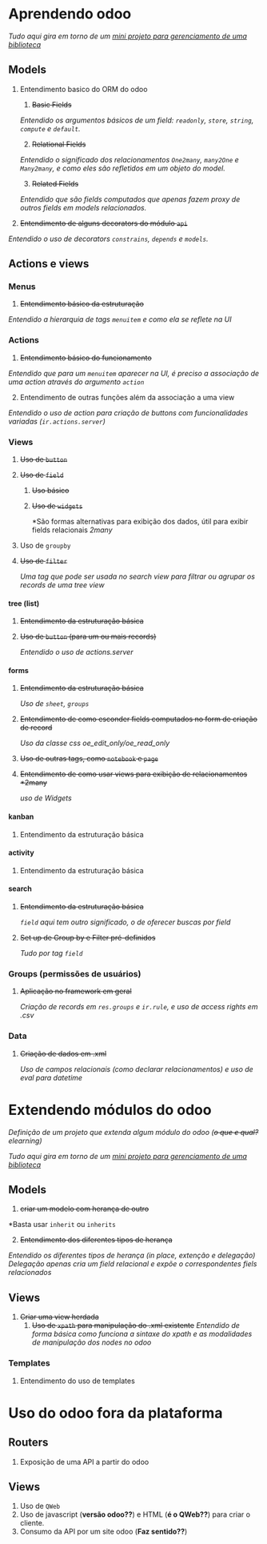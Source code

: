 # Aprendendo odoo

*Tudo aqui gira em torno de um [mini projeto para gerenciamento de uma biblioteca](https://github.com/rvl016/Odoo-Library-Module)*

## Models
1. Entendimento basico do ORM do odoo

    1. ~~Basic Fields~~

    *Entendido os argumentos básicos de um field: `readonly`, `store`, `string`, `compute` e `default`.*

    2. ~~Relational Fields~~

    *Entendido o significado dos relacionamentos `One2many`, `many2One` e `Many2many`, e como eles são refletidos em um objeto do model.*

    3. ~~Related Fields~~

    *Entendido que são fields computados que apenas fazem proxy de outros fields em models relacionados.*

2. ~~Entendimento de alguns decorators do módulo `api`~~

*Entendido o uso de decorators `constrains`, `depends` e `models`.* 


## Actions e views

### Menus
1. ~~Entendimento básico da estruturação~~

  *Entendido a hierarquia de tags `menuitem` e como ela se reflete na UI*

### Actions
1. ~~Entendimento básico do funcionamento~~

  *Entendido que para um `menuitem` aparecer na UI, é preciso a associação de uma action através do argumento `action`*

2. Entendimento de outras funções além da associação a uma view

  *Entendido o uso de action para criação de buttons com funcionalidades variadas (`ir.actions.server`)*

### Views

1. ~~Uso de `button`~~
2. ~~Uso de `field`~~

    1. ~~Uso básico~~
    2. ~~Uso de `widgets`~~

        *São formas alternativas para exibição dos dados, útil para exibir fields relacionais *2many*

3. Uso de `groupby`

4. ~~Uso de `filter`~~

    *Uma tag que pode ser usada no search view para filtrar ou agrupar os records de uma tree view*

#### tree (list)
1. ~~Entendimento da estruturação básica~~
2. ~~Uso de `button` (para um ou mais records)~~

    *Entendido o uso de actions.server*

#### forms
1. ~~Entendimento da estruturação básica~~

    *Uso de `sheet`, `groups`*

2. ~~Entendimento de como esconder fields computados no form de criação de record~~

    *Uso da classe css oe_edit_only/oe_read_only*

3. ~~Uso de outras tags, como `notebook` e `page`~~
4. ~~Entendimento de como usar views para exibição de relacionamentos *2many~~

    *uso de Widgets*

#### kanban
1. Entendimento da estruturação básica

#### activity
1. Entendimento da estruturação básica

#### search
1. ~~Entendimento da estruturação básica~~
    
    *`field` aqui tem outro significado, o de oferecer buscas por field*

2. ~~Set up de Group by e Filter pré-definidos~~

    *Tudo por tag `field`*

### Groups (permissões de usuários)

1. ~~Aplicação no framework em geral~~
    
    *Criação de records em `res.groups` e `ir.rule`, e uso de access rights em .csv*

### Data
1. ~~Criação de dados em .xml~~
   
    *Uso de campos relacionais (como declarar relacionamentos) e uso de eval para datetime*

# Extendendo módulos do odoo

*Definição de um projeto que extenda algum módulo do odoo (~~o que e qual?~~ elearning)*

*Tudo aqui gira em torno de um [mini projeto para gerenciamento de uma biblioteca](https://github.com/rvl016/odoo-eLearning)*


## Models
1. ~~criar um modelo com herança de outro~~

*Basta usar `inherit` ou `inherits`

2. ~~Entendimento dos diferentes tipos de herança~~

*Entendido os diferentes tipos de herança (in place, extenção e delegação)*
*Delegação apenas cria um field relacional e expõe o correspondentes fiels relacionados*

## Views

1. ~~Criar uma view herdada~~
    1. ~~Uso de `xpath` para manipulação do .xml existente~~
        *Entendido de forma básica como funciona a sintaxe do xpath e as modalidades de manipulação dos nodes no odoo*

### Templates
1. Entendimento do uso de templates

# Uso do odoo fora da plataforma

## Routers
1. Exposição de uma API a partir do odoo

## Views
1. Uso de `QWeb`
2. Uso de javascript (**versão odoo??**) e HTML (**é o QWeb??**) para criar o cliente.
3. Consumo da API por um site odoo (**Faz sentido??**)
